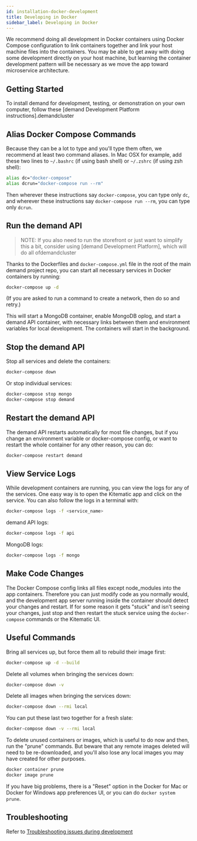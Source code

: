 ```yaml
---
id: installation-docker-development
title: Developing in Docker
sidebar_label: Developing in Docker
---
```


We recommend doing all development in Docker containers using Docker Compose configuration to link containers together and link your host machine files into the containers. You may be able to get away with doing some development directly on your host machine, but learning the container development pattern will be necessary as we move the app toward microservice architecture.

## Getting Started

To install demand for development, testing, or demonstration on your own computer, follow these [demand Development Platform instructions].demandcluster

## Alias Docker Compose Commands

Because they can be a lot to type and you'll type them often, we recommend at least two command aliases. In Mac OSX for example, add these two lines to `~/.bashrc` (if using bash shell) or `~/.zshrc` (if using zsh shell):

```bash
alias dc="docker-compose"
alias dcrun="docker-compose run --rm"
```

Then wherever these instructions say `docker-compose`, you can type only `dc`, and wherever these instructions say `docker-compose run --rm`, you can type only `dcrun`.

## Run the demand API

> NOTE: If you also need to run the storefront or just want to simplify this a bit, consider using [demand Development Platform], which will do all ofdemandcluster

Thanks to the Dockerfiles and `docker-compose.yml` file in the root of the main demand project repo, you can start all necessary services in Docker containers by running:

```bash
docker-compose up -d
```

(If you are asked to run a command to create a network, then do so and retry.)

This will start a MongoDB container, enable MongoDB oplog, and start a demand API container, with necessary links between them and environment variables for local development. The containers will start in the background.

## Stop the demand API

Stop all services and delete the containers:

```bash
docker-compose down
```

Or stop individual services:

```bash
docker-compose stop mongo
docker-compose stop demand
```

## Restart the demand API

The demand API restarts automatically for most file changes, but if you change an environment variable or docker-compose config, or want to restart the whole container for any other reason, you can do:

```bash
docker-compose restart demand
```

## View Service Logs

While development containers are running, you can view the logs for any of the services. One easy way is to open the Kitematic app and click on the service. You can also follow the logs in a terminal with:

```bash
docker-compose logs -f <service_name>
```

demand API logs:

```bash
docker-compose logs -f api
```

MongoDB logs:

```bash
docker-compose logs -f mongo
```

## Make Code Changes

The Docker Compose config links all files except node_modules into the app containers. Therefore you can just modify code as you normally would, and the development app server running inside the container should detect your changes and restart. If for some reason it gets "stuck" and isn't seeing your changes, just stop and then restart the stuck service using the `docker-compose` commands or the Kitematic UI.

## Useful Commands

Bring all services up, but force them all to rebuild their image first:

```bash
docker-compose up -d --build
```

Delete all volumes when bringing the services down:

```bash
docker-compose down -v
```

Delete all images when bringing the services down:

```bash
docker-compose down --rmi local
```

You can put these last two together for a fresh slate:

```bash
docker-compose down -v --rmi local
```

To delete unused containers or images, which is useful to do now and then, run the "prune" commands. But beware that any remote images deleted will need to be re-downloaded, and you'll also lose any local images you may have created for other purposes.

```bash
docker container prune
docker image prune
```

If you have big problems, there is a "Reset" option in the Docker for Mac or Docker for Windows app preferences UI, or you can do `docker system prune`.

## Troubleshooting

Refer to [Troubleshooting issues during development](troubleshooting-development.md)
